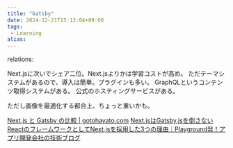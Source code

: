 ```yaml
---
title: "Gatsby"
date: 2024-12-21T15:13:04+09:00
tags:
 - Learning
alias:
---
```

relations:

Next.jsに次いでシェア二位。Next.jsよりかは学習コストが高め。
ただテーマシステムがあるので、導入は簡単。プラグインも多い。
GraphQLというコンテンツ取得システムがある。
公式のホスティングサービスがある。

ただし画像を最適化する都合上、ちょっと重いかも。

[Next.js と Gatsby の比較 \| gotohayato.com](https://gotohayato.com/content/511/)
[Next.jsはGatsby.jsを倒さない](https://zenn.dev/tronperidot/articles/d6e2132367e0445b0536)
[ReactのフレームワークとしてNext.jsを採用した3つの理由｜Playground発！アプリ開発会社の技術ブログ](https://tech.playground.style/javascript/nextjs/)